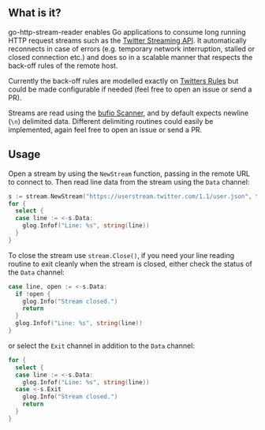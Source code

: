 ## What is it?

go-http-stream-reader enables Go applications to consume long running HTTP request streams such as the [Twitter Streaming API](https://dev.twitter.com/streaming/overview). It automatically reconnects in case of errors (e.g. temporary network interruption, stalled or closed connection etc.) and does so in a scalable manner that respects the back-off rules of the remote host.

Currently the back-off rules are modelled exactly on [Twitters Rules](https://dev.twitter.com/streaming/overview/connecting) but could be made configurable if needed (feel free to open an issue or send a PR).

Streams are read using the [bufio Scanner](http://golang.org/pkg/bufio/#Scanner), and by default expects newline (```\n```) delimited data. Different delimiting routines could easily be implemented, again feel free to open an issue or send a PR.

## Usage

Open a stream by using the ```NewStream``` function, passing in the remote URL to connect to. Then read line data from the stream using the ```Data``` channel:

```go
s := stream.NewStream("https://userstream.twitter.com/1.1/user.json", true)
for {
  select {
  case line := <-s.Data:
    glog.Infof("Line: %s", string(line))
  }
}

```

To close the stream use ```stream.Close()```, if you need your line reading routine to exit cleanly when the stream is closed, either check the status of the ```Data``` channel:

```go
case line, open := <-s.Data:
  if !open {
    glog.Info("Stream closed.")
    return
  }
  glog.Infof("Line: %s", string(line))
}
```

or select the ```Exit``` channel in addition to the ```Data``` channel:

```go
for {
  select {
  case line := <-s.Data:
    glog.Infof("Line: %s", string(line))
  case <-s.Exit
    glog.Info("Stream closed.")
    return
  }
}
```